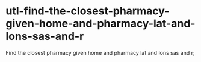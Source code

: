 # utl-find-the-closest-pharmacy-given-home-and-pharmacy-lat-and-lons-sas-and-r
Find the closest pharmacy given home and pharmacy lat and lons sas and r;
